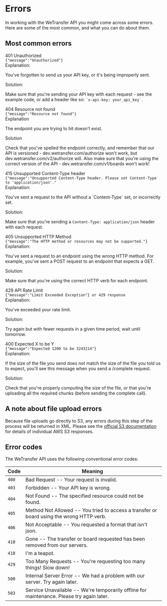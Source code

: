 # Errors

In working with the WeTransfer API you might come across some errors. Here are some of the most common, and what you can do about them.

## Most common errors

<section class="error_container">
  <div class="error">
    <div class="error__title">401 Unauthorized</div>
    <code class="error__code">{"message":"Unauthorized"}</code>
    <div class="two-col">
      <div class="col">
        <span>Explanation:</span>
        <p>You've forgotten to send us your API key, or it's being improperly sent.</p>
      </div>
      <div class="col">
        <span>Solution:</span>
        <p>Make sure that you're sending your API key with each request - see the example code, or add a header like so: <code>`x-api-key: your_api_key`</code>.</p>
      </div>
    </div>
  </div>

  <div class="error">
    <div class="error__title">404 Resource not found</div>
    <code class="error__code">{"message":"Resource not found"}</code>
    <div class="two-col">
      <div class="col">
        <span>Explanation</span>
        <p>The endpoint you are trying to hit doesn't exist.</p>
      </div>
      <div class="col">
        <span>Solution</span>
        <p>Check that you've spelled the endpoint correctly, and remember that our API is versioned - dev.wetransfer.com/authorize won't work, but dev.wetransfer.com/v2/authorize will. Also make sure that you're using the correct version of the API - dev.wetransfer.com/v1/boards won't work!</p>
      </div>
    </div>
  </div>

  <div class="error">
    <div class="error__title">415 Unsupported Content-Type header</div>
    <code class="error__code">{"message":"Unsupported Content-Type header. Please set Content-Type to 'application/json'."</code>
    <div class="two-col">
      <div class="col">
        <span>Explanation:</span>
        <p>You've sent a request to the API without a `Content-Type` set, or incorrectly set.</p>
      </div>
      <div class="col">
        <span>Solution:</span>
        <p>Make sure that you're sending a <code>Content-Type: application/json</code> header with each request.</p>
      </div>
    </div>
  </div>

  <div class="error">
    <div class="error__title">405 Unsupported HTTP Method</div>
    <code class="error__code">{"message":"The HTTP method or resources may not be supported."}</code>
    <div class="two-col">
      <div class="col">
        <span>Explanation:</span>
        <p>You've sent a request to an endpoint using the wrong HTTP method. For example, you've sent a POST request to an endpoint that expects a GET.</p>
      </div>
      <div class="col">
        <span>Solution:</span>
        <p>Make sure that you're using the correct HTTP verb for each endpoint.</p>
      </div>
    </div>
  </div>

  <div class="error">
    <div class="error__title">429 API Rate Limit</div>
    <code class="error__code">{"message":"Limit Exceeded Exception"} or 429 response</code>
    <div class="two-col">
      <div class="col">
        <span>Explanation:</span>
        <p>You've exceeded your rate limit.</p>
      </div>
      <div class="col">
        <span>Solution:</span>
        <p>Try again but with fewer requests in a given time period, wait until tomorrow.</p>
      </div>
    </div>
  </div>

  <div class="error">
    <div class="error__title">400 Expected X to be Y</div>
    <code class="error__code">{"message":"Expected 1200 to be 3243214"}</code>
    <div class="two-col">
      <div class="col">
        <span>Explanation:</span>
        <p>If the size of the file you send does not match the size of the file you told us to expect, you'll see this message when you send a /complete request.</p>
      </div>
      <div class="col">
        <span>Solution:</span>
        <p>Check that you're properly computing the size of the file, or that you're uploading all the required chunks (before sending the complete call).</p>
      </div>
    </div>
  </div>
</section>

## A note about file upload errors

Because file uploads go directly to S3, any errors during this step of the process will be returned in XML. Please see the <a href="https://docs.aws.amazon.com/AmazonS3/latest/API/ErrorResponses.html" target="_blank">official S3 documentation</a> for details of individual AWS S3 responses.

## Error codes

The WeTransfer API uses the following conventional error codes:

| Code  | Meaning                                                                                   |
| ----- | ----------------------------------------------------------------------------------------- |
| `400` | Bad Request -- Your request is invalid.                                                   |
| `403` | Forbidden -- Your API key is wrong.                                                       |
| `404` | Not Found -- The specified resource could not be found.                                   |
| `405` | Method Not Allowed -- You tried to access a transfer or board using the wrong HTTP verb.  |
| `406` | Not Acceptable -- You requested a format that isn't json.                                 |
| `410` | Gone -- The transfer or board requested has been removed from our servers.                |
| `418` | I'm a teapot.                                                                             |
| `429` | Too Many Requests -- You're requesting too many things! Slow down!                        |
| `500` | Internal Server Error -- We had a problem with our server. Try again later.               |
| `503` | Service Unavailable -- We're temporarily offline for maintenance. Please try again later. |
